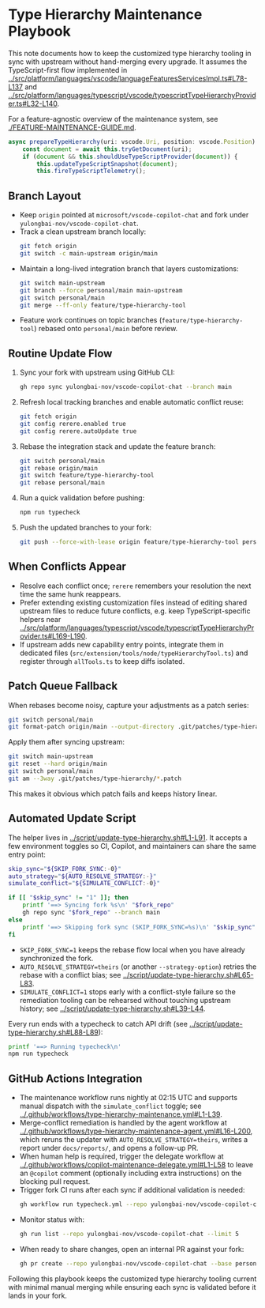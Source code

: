 # Type Hierarchy Maintenance Playbook

This note documents how to keep the customized type hierarchy tooling in sync with upstream without hand-merging every upgrade. It assumes the TypeScript-first flow implemented in [../src/platform/languages/vscode/languageFeaturesServicesImpl.ts#L78-L137](../src/platform/languages/vscode/languageFeaturesServicesImpl.ts#L78-L137) and [../src/platform/languages/typescript/vscode/typescriptTypeHierarchyProvider.ts#L32-L140](../src/platform/languages/typescript/vscode/typescriptTypeHierarchyProvider.ts#L32-L140).

For a feature-agnostic overview of the maintenance system, see [./FEATURE-MAINTENANCE-GUIDE.md](./FEATURE-MAINTENANCE-GUIDE.md).

```typescript
async prepareTypeHierarchy(uri: vscode.Uri, position: vscode.Position): Promise<vscode.TypeHierarchyItem[]> {
	const document = await this.tryGetDocument(uri);
	if (document && this.shouldUseTypeScriptProvider(document)) {
		this.updateTypeScriptSnapshot(document);
		this.fireTypeScriptTelemetry();
```

## Branch Layout
- Keep `origin` pointed at `microsoft/vscode-copilot-chat` and fork under `yulongbai-nov/vscode-copilot-chat`.
- Track a clean upstream branch locally:
  ```bash
  git fetch origin
  git switch -c main-upstream origin/main
  ```
- Maintain a long-lived integration branch that layers customizations:
  ```bash
  git switch main-upstream
  git branch --force personal/main main-upstream
  git switch personal/main
  git merge --ff-only feature/type-hierarchy-tool
  ```
- Feature work continues on topic branches (`feature/type-hierarchy-tool`) rebased onto `personal/main` before review.

## Routine Update Flow
1. Sync your fork with upstream using GitHub CLI:
   ```bash
   gh repo sync yulongbai-nov/vscode-copilot-chat --branch main
   ```
2. Refresh local tracking branches and enable automatic conflict reuse:
   ```bash
   git fetch origin
   git config rerere.enabled true
   git config rerere.autoUpdate true
   ```
3. Rebase the integration stack and update the feature branch:
   ```bash
   git switch personal/main
   git rebase origin/main
   git switch feature/type-hierarchy-tool
   git rebase personal/main
   ```
4. Run a quick validation before pushing:
   ```bash
   npm run typecheck
   ```
5. Push the updated branches to your fork:
   ```bash
   git push --force-with-lease origin feature/type-hierarchy-tool personal/main
   ```

## When Conflicts Appear
- Resolve each conflict once; `rerere` remembers your resolution the next time the same hunk reappears.
- Prefer extending existing customization files instead of editing shared upstream files to reduce future conflicts, e.g. keep TypeScript-specific helpers near [../src/platform/languages/typescript/vscode/typescriptTypeHierarchyProvider.ts#L169-L190](../src/platform/languages/typescript/vscode/typescriptTypeHierarchyProvider.ts#L169-L190).
- If upstream adds new capability entry points, integrate them in dedicated files (`src/extension/tools/node/typeHierarchyTool.ts`) and register through `allTools.ts` to keep diffs isolated.

## Patch Queue Fallback
When rebases become noisy, capture your adjustments as a patch series:
```bash
git switch personal/main
git format-patch origin/main --output-directory .git/patches/type-hierarchy
```
Apply them after syncing upstream:
```bash
git switch main-upstream
git reset --hard origin/main
git switch personal/main
git am --3way .git/patches/type-hierarchy/*.patch
```
This makes it obvious which patch fails and keeps history linear.

## Automated Update Script
The helper lives in [../script/update-type-hierarchy.sh#L1-L91](../script/update-type-hierarchy.sh#L1-L91). It accepts a few environment toggles so CI, Copilot, and maintainers can share the same entry point:
```bash
skip_sync="${SKIP_FORK_SYNC:-0}"
auto_strategy="${AUTO_RESOLVE_STRATEGY:-}"
simulate_conflict="${SIMULATE_CONFLICT:-0}"

if [[ "$skip_sync" != "1" ]]; then
	printf '==> Syncing fork %s\n' "$fork_repo"
	gh repo sync "$fork_repo" --branch main
else
	printf '==> Skipping fork sync (SKIP_FORK_SYNC=%s)\n' "$skip_sync"
fi
```
- `SKIP_FORK_SYNC=1` keeps the rebase flow local when you have already synchronized the fork.
- `AUTO_RESOLVE_STRATEGY=theirs` (or another `--strategy-option`) retries the rebase with a conflict bias; see [../script/update-type-hierarchy.sh#L65-L83](../script/update-type-hierarchy.sh#L65-L83).
- `SIMULATE_CONFLICT=1` stops early with a conflict-style failure so the remediation tooling can be rehearsed without touching upstream history; see [../script/update-type-hierarchy.sh#L39-L44](../script/update-type-hierarchy.sh#L39-L44).

Every run ends with a typecheck to catch API drift (see [../script/update-type-hierarchy.sh#L88-L89](../script/update-type-hierarchy.sh#L88-L89)):
```bash
printf '==> Running typecheck\n'
npm run typecheck
```

## GitHub Actions Integration
- The maintenance workflow runs nightly at 02:15 UTC and supports manual dispatch with the `simulate_conflict` toggle; see [../.github/workflows/type-hierarchy-maintenance.yml#L1-L39](../.github/workflows/type-hierarchy-maintenance.yml#L1-L39).
- Merge-conflict remediation is handled by the agent workflow at [../.github/workflows/type-hierarchy-maintenance-agent.yml#L16-L200](../.github/workflows/type-hierarchy-maintenance-agent.yml#L16-L200), which reruns the updater with `AUTO_RESOLVE_STRATEGY=theirs`, writes a report under `docs/reports/`, and opens a follow-up PR.
- When human help is required, trigger the delegate workflow at [../.github/workflows/copilot-maintenance-delegate.yml#L1-L58](../.github/workflows/copilot-maintenance-delegate.yml#L1-L58) to leave an `@copilot` comment (optionally including extra instructions) on the blocking pull request.
- Trigger fork CI runs after each sync if additional validation is needed:
  ```bash
  gh workflow run typecheck.yml --repo yulongbai-nov/vscode-copilot-chat
  ```
- Monitor status with:
  ```bash
  gh run list --repo yulongbai-nov/vscode-copilot-chat --limit 5
  ```
- When ready to share changes, open an internal PR against your fork:
  ```bash
  gh pr create --repo yulongbai-nov/vscode-copilot-chat --base personal/main --head feature/type-hierarchy-tool --title "Type hierarchy refresh" --body "Automated refresh against upstream"
  ```

Following this playbook keeps the customized type hierarchy tooling current with minimal manual merging while ensuring each sync is validated before it lands in your fork.
